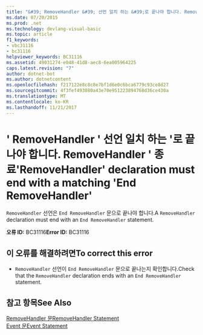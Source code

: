 ```yaml
---
title: "&#39; RemoveHandler &#39; 선언 일치 하는 &#39;로 끝나야 합니다. RemoveHandler &#39; 종료"
ms.date: 07/20/2015
ms.prod: .net
ms.technology: devlang-visual-basic
ms.topic: article
f1_keywords:
- vbc31116
- bc31116
helpviewer_keywords: BC31116
ms.assetid: 49031274-e048-41d8-aec8-6ea005964225
caps.latest.revision: "7"
author: dotnet-bot
ms.author: dotnetcontent
ms.openlocfilehash: f217122e8c8c8e7bf1d6e0c6bca6779c93ce8d27
ms.sourcegitcommit: 4f3fef493080a43e70e951223894768d36ce430a
ms.translationtype: MT
ms.contentlocale: ko-KR
ms.lasthandoff: 11/21/2017
---
```

# <a name="39removehandler39-declaration-must-end-with-a-matching-39end-removehandler39"></a><span data-ttu-id="8e480-102">&#39; RemoveHandler &#39; 선언 일치 하는 &#39;로 끝나야 합니다. RemoveHandler &#39; 종료</span><span class="sxs-lookup"><span data-stu-id="8e480-102">&#39;RemoveHandler&#39; declaration must end with a matching &#39;End RemoveHandler&#39;</span></span>
<span data-ttu-id="8e480-103">`RemoveHandler` 선언은 `End RemoveHandler` 문으로 끝나야 합니다.</span><span class="sxs-lookup"><span data-stu-id="8e480-103">A `RemoveHandler` declaration must end with an `End RemoveHandler` statement.</span></span>  
  
 <span data-ttu-id="8e480-104">**오류 ID:** BC31116</span><span class="sxs-lookup"><span data-stu-id="8e480-104">**Error ID:** BC31116</span></span>  
  
## <a name="to-correct-this-error"></a><span data-ttu-id="8e480-105">이 오류를 해결하려면</span><span class="sxs-lookup"><span data-stu-id="8e480-105">To correct this error</span></span>  
  
-   <span data-ttu-id="8e480-106">`RemoveHandler` 선언이 `End RemoveHandler` 문으로 끝나는지 확인합니다.</span><span class="sxs-lookup"><span data-stu-id="8e480-106">Check that the `RemoveHandler` declaration ends with an `End RemoveHandler` statement.</span></span>  
  
## <a name="see-also"></a><span data-ttu-id="8e480-107">참고 항목</span><span class="sxs-lookup"><span data-stu-id="8e480-107">See Also</span></span>  
 [<span data-ttu-id="8e480-108">RemoveHandler 문</span><span class="sxs-lookup"><span data-stu-id="8e480-108">RemoveHandler Statement</span></span>](../../visual-basic/language-reference/statements/removehandler-statement.md)  
 [<span data-ttu-id="8e480-109">Event 문</span><span class="sxs-lookup"><span data-stu-id="8e480-109">Event Statement</span></span>](../../visual-basic/language-reference/statements/event-statement.md)
